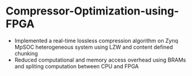 ﻿# Compressor-Optimization-using-FPGA

- Implemented a real-time lossless compression algorithm on Zynq MpSOC heterogeneous system using LZW and content defined chunking
- Reduced computational and memory access overhead using BRAMs and spliting computation between CPU and FPGA
